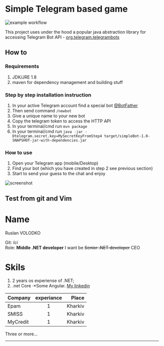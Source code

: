 # Simple Telegram based game
![example workflow](https://github.com/Ruslan1213/chat-bot-game/actions/workflows/main.yml/badge.svg)

This project uses under the hood a popular java abstraction library for accessing Telegram Bot API - [org.telegram.telegrambots](https://github.com/rubenlagus/TelegramBots)

## How to

### Requirements
1. JDK/JRE 1.8
2. maven for dependency management and building stuff

### Step by step installation instruction
1. In your active Telegram account find a special bot [@BotFather](https://telegram.me/BotFather)
2. Then send command `/newbot`
3. Give a unique name to your new bot
4. Copy the telegram token to access the HTTP API
5. In your terminal/cmd run `mvn package`
6. In your terminal/cmd run `java -jar -Dtelegram.secret.key=MySecretKeyFromStep4 target/simpleBot-1.0-SNAPSHOT-jar-with-dependencies.jar`

### How to use

1. Open your Telegram app (mobile/Desktop)
2. Find your bot (which you have created in step 2 see previous section)
3. Start to send your guess to the chat and enjoy

![screenshot](https://raw.githubusercontent.com/devatlant/chat-bot-game/master/res/telegram_screenshot.jpg)

## Test from git and Vim

# Name
Ruslan VOLODKO

Git: *Ici*                                                              
Role: **Middle .NET developer**
 I want be ~~Senior .NET developer~~ CEO
 
 # Skils
1. 2 years os experiense of .NET;
2. .net Core
⋅*Some Angular. 
[My linkedin](https://www.linkedin.com/in/ruslan-volodko-134479177/)

| Company       | experiance    | Place  |
| ------------- |:-------------:| -----:|
| Epam      | 1 | Kharkiv |
| SMISS   | 1      |   Kharkiv |
| MyCredit | 1      |    Kharkiv |

Three or more...

---

